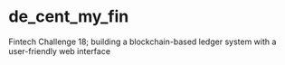 # de_cent_my_fin
Fintech Challenge 18; building a blockchain-based ledger system with a user-friendly web interface
